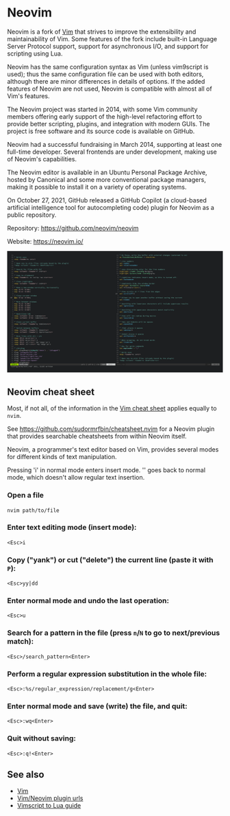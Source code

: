 # Neovim

Neovim is a fork of [Vim](vim.md) that strives to improve the extensibility and maintainability of Vim. Some features of the fork include built-in Language Server Protocol support, support for asynchronous I/O, and support for scripting using Lua.

Neovim has the same configuration syntax as Vim (unless vim9script is used); thus the same configuration file can be used with both editors, although there are minor differences in details of options. If the added features of Neovim are not used, Neovim is compatible with almost all of Vim's features.

The Neovim project was started in 2014, with some Vim community members offering early support of the high-level refactoring effort to provide better scripting, plugins, and integration with modern GUIs. The project is free software and its source code is available on GitHub.

Neovim had a successful fundraising in March 2014, supporting at least one full-time developer. Several frontends are under development, making use of Neovim's capabilities.

The Neovim editor is available in an Ubuntu Personal Package Archive, hosted by Canonical and some more conventional package managers, making it possible to install it on a variety of operating systems.

On October 27, 2021, GitHub released a GitHub Copilot (a cloud-based artificial intelligence tool for autocompleting code) plugin for Neovim as a public repository.

Repository: https://github.com/neovim/neovim

Website: https://neovim.io/

![](assets/neovim.png)

## Neovim cheat sheet

Most, if not all, of the information in the [Vim cheat sheet](vim.md)
applies equally to `nvim`.

See https://github.com/sudormrfbin/cheatsheet.nvim for a Neovim plugin
that provides searchable cheatsheets from within Neovim itself.

Neovim, a programmer's text editor based on Vim, provides several modes
for different kinds of text manipulation.

Pressing 'i' in normal mode enters insert mode.
'<Esc>' goes back to normal mode, which doesn't allow regular text insertion.

### Open a file
```shell
nvim path/to/file
```

### Enter text editing mode (insert mode):
```shell
<Esc>i
```

### Copy ("yank") or cut ("delete") the current line (paste it with `P`):
```shell
<Esc>yy|dd
```

### Enter normal mode and undo the last operation:
```shell
<Esc>u
```

### Search for a pattern in the file (press `n`/`N` to go to next/previous match):
```shell
<Esc>/search_pattern<Enter>
```

### Perform a regular expression substitution in the whole file:
```shell
<Esc>:%s/regular_expression/replacement/g<Enter>
```

### Enter normal mode and save (write) the file, and quit:
```shell
<Esc>:wq<Enter>
```

### Quit without saving:
```shell
<Esc>:q!<Enter>
```

## See also

- [Vim](vim.md)
- [Vim/Neovim plugin urls](Plugin-urls.md)
- [Vimscript to Lua guide](https://www.imaginaryrobots.net/posts/2021-04-17-converting-vimrc-to-lua)

